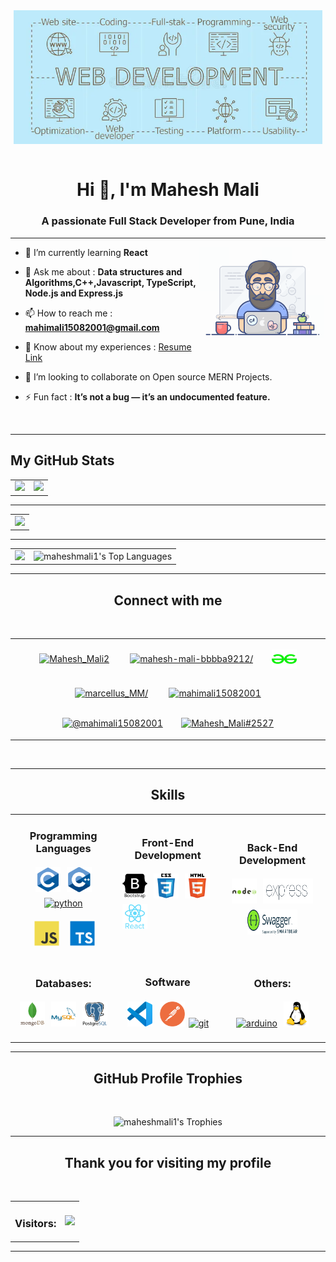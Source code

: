 <div style="display: flex; justify-content: center;">
  <img src="./images/image.webp" style="width: 98%;" alt="MasterHead">
</div>
<br>
<h1 align="center">Hi 👋, I'm Mahesh Mali</h1>
<h3 align="center">A passionate Full Stack Developer from Pune, India</h3>
<hr>

<center><img alt="Coding" align="right" width= 40%  src="./animations/programmer.gif" ></center>



- 🌱 I’m currently learning **React**

- 💬 Ask me about : **Data structures and Algorithms,C++,Javascript, TypeScript, Node.js and Express.js**

- 📫 How to reach me : **mahimali15082001@gmail.com**

- 📄 Know about my experiences : [Resume Link](https://drive.google.com/file/d/1rFGg3U1S1K_BwH4IXzU0fTugbONRvwA5/view?usp=sharing)

- 👯 I’m looking to collaborate on Open source MERN Projects. 

- ⚡ Fun fact : **It’s not a bug — it’s an undocumented feature.**
<br>
<hr>
<h2> My GitHub Stats</h2>
<table align="center" style="width: 100%;">
  <tr>
    <td>
      <img src="https://github-readme-stats.vercel.app/api?username=Maheshmali1&show_icons=true&include_all_commits=true&count_private=true&hide_border=true&theme=algolia"   />
    </td>
    <td>
      <img src="https://github-readme-streak-stats.herokuapp.com?user=Maheshmali1&theme=algolia&hide_border=true" />
    </td>                           
  </tr>
</table>
<hr>
<table>
  <tr>
    <td>
      <img src="https://github-readme-activity-graph.vercel.app/graph?username=Maheshmali1&theme=react-dark&hide_border=true" />
    </td>
  </tr>
</table>
<hr>
<table align="center" >
  <tr >
    <td align="center">
  <img src="https://stats.quine.sh/Maheshmali1/github?theme=dark" style="width: 60%;" />
</td>
<td align="center">
  <img src="https://github-readme-stats.vercel.app/api/top-langs?username=maheshmali1&show_icons=true&locale=en&layout=compact&theme=algolia" alt="maheshmali1's Top Languages" />
</td>

  </tr>
</table>
 
<hr>
<h2 align="center"> Connect with me </h2>
<br>
<table style="width: 100%;" align="center">
    <tr align="center">
    <td align="center">
<a style="display: inline-block; margin: 3%;" href="https://twitter.com/Mahesh_Mali2" target="blank"><img align="center" src="https://raw.githubusercontent.com/rahuldkjain/github-profile-readme-generator/master/src/images/icons/Social/twitter.svg" alt="Mahesh_Mali2" height="30" width="40" /></a>
<a style="display: inline-block; margin: 3%;"  href="https://www.linkedin.com/in/mahesh-mali-bbbba9212/" target="blank"><img align="center" src="https://raw.githubusercontent.com/rahuldkjain/github-profile-readme-generator/master/src/images/icons/Social/linked-in-alt.svg" alt="mahesh-mali-bbbba9212/" height="30" width="40" /></a><a style="display: inline-block; margin: 3%;"  href="https://auth.geeksforgeeks.org/user/msquare1508" target="blank"><img align="center" src="./images/geeksforgeeks-svgrepo-com.svg" alt="msquare1508" height="30" width="40" /></a><a style="display: inline-block; margin: 3%;"  href="https://leetcode.com/marcellus_MM/" target="blank"><img align="center" src="https://raw.githubusercontent.com/rahuldkjain/github-profile-readme-generator/master/src/images/icons/Social/leet-code.svg" alt="marcellus_MM/" height="30" width="40" /></a>
<a style="display: inline-block; margin: 3%;"  href="https://www.hackerrank.com/mahimali15082001?hr_r=1" target="blank"><img align="center" src="https://raw.githubusercontent.com/rahuldkjain/github-profile-readme-generator/master/src/images/icons/Social/hackerrank.svg" alt="mahimali15082001" height="30" width="40" /></a><a style="display: inline-block; margin: 3%;"  href="https://www.hackerearth.com/@mahimali15082001" target="blank"><img align="center" src="https://raw.githubusercontent.com/rahuldkjain/github-profile-readme-generator/master/src/images/icons/Social/hackerearth.svg" alt="@mahimali15082001" height="30" width="40" /></a><a style="display: inline-block; margin: 3%;"  href="discordapp.com/users/Mahesh_Mali#2527" target="blank"><img align="center" src="https://raw.githubusercontent.com/rahuldkjain/github-profile-readme-generator/master/src/images/icons/Social/discord.svg" alt="Mahesh_Mali#2527" height="30" width="40" /></a>
</td>
    </tr>
</table>
<br>
<hr>

<h2 align="center"> Skills </h2>
<p align="center" style="width: 100%;">
  <table style="width: 100%;" align="center">
    <tr align="center">
      <td align="center"><h3>Programming Languages</h3>
      <p> <a href="https://www.cprogramming.com/" target="_blank" rel="noreferrer" style="display: inline-block; margin: 2%;"> <img src="https://raw.githubusercontent.com/devicons/devicon/master/icons/c/c-original.svg" alt="c" width="40" height="40"/> </a> 
  <a style="display: inline-block; margin: 2%;" href="https://www.w3schools.com/cpp/" target="_blank" rel="noreferrer"> <img src="https://raw.githubusercontent.com/devicons/devicon/master/icons/cplusplus/cplusplus-original.svg" alt="cplusplus" width="40" height="40"/> </a> </a> <a style="display: inline-block; margin: 2%;" href="https://www.python.org/" target="_blank" rel="noreferrer"> <img src="https://www.python.org/static/img/python-logo@2x.png" alt="python" width="80" height="40"/> </a> </p><a style="display: inline-block; margin: 2%;" href="https://developer.mozilla.org/en-US/docs/Web/JavaScript" target="_blank" rel="noreferrer"> <img src="https://raw.githubusercontent.com/devicons/devicon/master/icons/javascript/javascript-original.svg" alt="javascript" width="40" height="40"/> </a> <a style="display: inline-block; margin: 2%;" href="https://www.php.net" target="_blank" rel="noreferrer"> </a> <a href="https://www.typescriptlang.org/" target="_blank" rel="noreferrer"> <img src="https://raw.githubusercontent.com/devicons/devicon/master/icons/typescript/typescript-original.svg" alt="typescript" width="40" height="40"/> </a> </p>
      </td>
      <td align="center">
        <h3>Front-End Development</h3>
  <p align="left">  <a style="display: inline-block; margin: 2%;" href="https://getbootstrap.com" target="_blank" rel="noreferrer"> <img src="https://raw.githubusercontent.com/devicons/devicon/master/icons/bootstrap/bootstrap-plain-wordmark.svg" alt="bootstrap" width="40" height="40"/> </a> <a style="display: inline-block; margin: 2%;"href="https://www.w3schools.com/css/" target="_blank" rel="noreferrer"> <img src="https://raw.githubusercontent.com/devicons/devicon/master/icons/css3/css3-original-wordmark.svg" alt="css3" width="40" height="40"/> </a> <a style="display: inline-block; margin: 2%;" href="https://www.w3.org/html/" target="_blank" rel="noreferrer"> <img src="https://raw.githubusercontent.com/devicons/devicon/master/icons/html5/html5-original-wordmark.svg" alt="html5" width="40" height="40"/> </a> <a  style="display: inline-block; margin: 2%;" href="https://reactjs.org/" target="_blank" rel="noreferrer"> <img src="https://raw.githubusercontent.com/devicons/devicon/master/icons/react/react-original-wordmark.svg" alt="react" width="40" height="40"/> </p>
      </td>
      <td align="center">
        <h3>Back-End Development</h3></a><a style="display: inline-block; margin: 2%;" href="https://nodejs.org" target="_blank" rel="noreferrer"> <img src="https://raw.githubusercontent.com/devicons/devicon/master/icons/nodejs/nodejs-original-wordmark.svg" alt="nodejs" width="40" height="40"/> </a> <a style="display: inline-block; margin: 2%;" href="https://expressjs.com/" target="_blank" rel="noreferrer"> <img src="./images/Expressjs.png" alt="express.js" width="80" height="40"/> </a><a style="display: inline-block; margin: 2%;" href="https://swagger.io/" target="_blank" rel="noreferrer"> <img src="./images/swagger_logo.svg" alt="swagger UI" width="80" height="40"/> </a>
        </p>
      </td>
    </tr>
    <tr>
      <td align="center">
        <h3>Databases: </h3>
  <p><a style="display: inline-block; margin: 2%;" href="https://www.mongodb.com/" target="_blank" rel="noreferrer"> <img src="https://raw.githubusercontent.com/devicons/devicon/master/icons/mongodb/mongodb-original-wordmark.svg" alt="mongodb" width="40" height="40"/> </a> <a style="display: inline-block; margin: 2%;" href="https://www.mysql.com/" target="_blank" rel="noreferrer"> <img src="https://raw.githubusercontent.com/devicons/devicon/master/icons/mysql/mysql-original-wordmark.svg" alt="mysql" width="40" height="40"/> </a> <a  style="display: inline-block; margin: 2%;" href="https://www.postgresql.org" target="_blank" rel="noreferrer"> <img src="https://raw.githubusercontent.com/devicons/devicon/master/icons/postgresql/postgresql-original-wordmark.svg" alt="postgresql" width="40" height="40"/> </a></p>
      </td>
      <td align="center">
        <h3>Software</h3>
  <p> <a style="display: inline-block; margin: 3%;" href="https://code.visualstudio.com/" target="_blank" rel="noreferrer"> <img src="./images/vsCode.png" alt="VScode" width="40" height="40"/> </a> <a style="display: inline-block; margin: 2%;" href="https://www.postman.com/" target="_blank" rel="noreferrer"> <img src="./images/postman-icon.svg" alt="postman" width="40" height="40"/> </a><a style="display: inline-block; margin: 2%;"href="https://git-scm.com/" target="_blank" rel="noreferrer"> <img src="https://www.vectorlogo.zone/logos/git-scm/git-scm-icon.svg" alt="git" width="40" height="40"/> </a>   </p>
      </td>
      <td align="center">
        <h3>Others:</h3>
  <p > <a style="display: inline-block; margin: 2%;" href="https://www.arduino.cc/" target="_blank" rel="noreferrer"> <img src="https://cdn.worldvectorlogo.com/logos/arduino-1.svg" alt="arduino" width="40" height="40"/> </a> <a style="display: inline-block; margin: 2%;" href="https://www.linux.org/" target="_blank" rel="noreferrer"> <img src="https://raw.githubusercontent.com/devicons/devicon/master/icons/linux/linux-original.svg" alt="linux" width="40" height="40"/> </a> </p>
      </td>
    </tr>
   </table>
</p>

<hr>
<!-- GitHub Profile Trophy -->
<h2 align="center">GitHub Profile Trophies</h2>
<br>
<p align="center">
  <img src="https://github-profile-trophy.vercel.app/?username=Maheshmali1&theme=algolia&column=4&margin-w=15&margin-h=15" alt="maheshmali1's Trophies" />
</p>

<hr>
 <h2 align="center"> Thank you for visiting my profile </h2>     
 <br>                                                                                                                 
 <table align="center">
        <tr>
             <td><h3> Visitors: </h3></td>
             <td><img src="https://profile-counter.glitch.me/Maheshmali1/count.svg"></td>                                                                     
        </tr>                                                                                             
 </table>
<hr>

